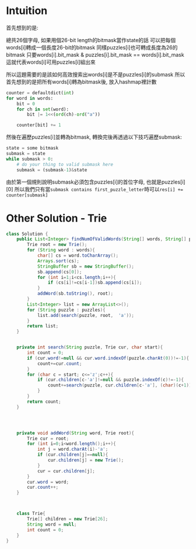 # Intuition

首先想到的是:

總共26個字母, 如果用個26-bit length的bitmask當作state的話
可以把每個words[i]轉成一個長度26-bit的bitmask
同樣puzzles[i]也可轉成長度為26的bitmask
只要words[i].bit_mask & puzzles[i].bit_mask == words[i].bit_mask
這就代表words[i]可用puzzles[i]組出來

所以這題需要的是該如何高效搜索出words[i]是不是puzzles[i]的submask
所以首先想到的是把所有words[i]轉為bitmask後, 放入hashmap裡計數
```py
counter = defaultdict(int)
for word in words:
    bit = 0
    for ch in set(word):
        bit |= 1<<(ord(ch)-ord("a"))

    counter[bit] += 1
```

然後在遍歷puzzles[i]並轉為bitmask, 轉換完後再透過以下技巧遍歷submask:

```py
state = some bitmask
submask = state
while submask > 0:
    # do your thing to valid submask here
    submask = (submask-1)&state
```

由於第一個規則說明submask必須包含puzzles[i]的首位字母, 也就是puzzles[i][0]
所以我們只有當`submask contains first_puzzle_letter`時可以`res[i] += counter[submask]`

# Other Solution - Trie

```java
class Solution {
    public List<Integer> findNumOfValidWords(String[] words, String[] puzzles) {
        Trie root = new Trie();
        for (String word : words){
            char[] cs = word.toCharArray();
            Arrays.sort(cs);
            StringBuffer sb = new StringBuffer();
            sb.append(cs[0]);
            for (int i=1;i<cs.length;i++){
                if (cs[i]!=cs[i-1])sb.append(cs[i]);
            }
            addWord(sb.toString(), root);
        }
        List<Integer> list = new ArrayList<>();
        for (String puzzle : puzzles){
            list.add(search(puzzle, root,  'a'));
        }
        return list;
    }


    private int search(String puzzle, Trie cur, char start){
        int count = 0;
        if (cur.word!=null && cur.word.indexOf(puzzle.charAt(0))!=-1){
            count+=cur.count;
        }
        for (char c = start; c<='z';c++){
            if (cur.children[c-'a']!=null && puzzle.indexOf(c)!=-1){
                count+=search(puzzle, cur.children[c-'a'], (char)(c+1));
            }
        }
        return count;
    }




    private void addWord(String word, Trie root){
        Trie cur = root;
        for (int i=0;i<word.length();i++){
            int j = word.charAt(i)-'a';
            if (cur.children[j]==null){
                cur.children[j] = new Trie();
            }
            cur = cur.children[j];
        }
        cur.word = word;
        cur.count++;
    }



    class Trie{
        Trie[] children = new Trie[26];
        String word = null;
        int count = 0;
    }
}
```